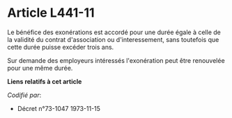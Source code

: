 # Article L441-11

Le bénéfice des exonérations est accordé pour une durée égale à celle de la validité du contrat d'association ou
d'interessement, sans toutefois que cette durée puisse excéder trois ans.

Sur demande des employeurs intéressés l'exonération peut être renouvelée pour une même durée.

**Liens relatifs à cet article**

_Codifié par_:

  - Décret n°73-1047 1973-11-15
